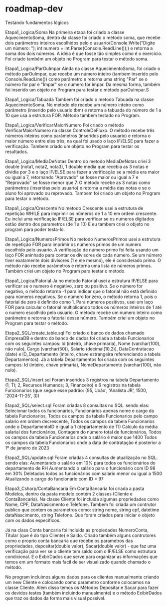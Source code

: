# roadmap-dev
Testando fundamentos lógicos

Etapa1_Logica/Soma
Na primeira etapa foi criado a classe AquecimentoSoma, dentro da classe foi criado o método soma, que recebe dois parâmetros inteiros escolhidos pelo o usuario(Console.Write("Digite um número: ");
        int numero = int.Parse(Console.ReadLine());) e retorna a soma dos dois números. A ideia é que fosse tão simples como é o exercicio. Foi criado também um objeto no Program para testar o método soma.

Etapa1_Logica/ParOuImpar
Ainda na classe AquecimentoSoma, foi criado o método parOuImpar, que recebe um número inteiro (tambem inserido pelo Console.ReadLine()) como parâmetro e retorna uma string "Par" se o número for par e "Ímpar" se o número for ímpar. Da mesma forma, também foi inserido um objeto no Program para testar o método parOuImpar.S

Etapa1_Logica/Tabuada
Tambem foi criado o metodo Tabuada na classe AquecimentoSoma. No metodo ele recebe um número inteiro como parâmetro (inserido pelo usuario tbm) e retorna a tabuada do número de 1 a 10 que usa a estrutura FOR. Método tambem testado no Program.

Etapa1_Logica/VerificarMaiorNumero
Foi criado o método VerificarMaiorNumero na classe ControleDeFluxo. O método recebe três números inteiros como parâmetros (inseridos pelo usuario) e retorna o maior número entre eles três, na qual foi usado o laço IF/ELSE para fazer a verificação. Tambem criado um objeto no Program para testar os resultados.

Etapa1_Logica/MediaDeNotas
Dentro do metodo MediaDeNotas criei 3 double (nota1, nota2, nota3), 1 double media que recebia as 3 notas e dividia por 3 e o laço IF/ELSE para fazer a verificação se a média era maior ou igual a 7, retornando "Aprovado" se fosse maior ou igual a 7 e "Reprovado" se fosse menor que 7. O método recebe as 3 notas como parâmetros (inseridas pelo usuario) e retorna a média das notas e se o aluno foi aprovado ou reprovado. Tambem foi criado um objeto no Program para testar o método.

Etapa1_Logica/Crescente
No metodo Crescente usei a estrutura de repetição WHILE para imprimir os números de 1 a 10 em ordem crescente. Eu inclui uma verificação IF/ELSE para verificar se os numeros digitados estão dentro dos parametros (de 1 a 10) E eu tambem criei o objeto no program para poder testa-lo.

Etapa1_Logica/NumerosPrimos 
No metodo NumerosPrimos usei a estrutura de repetição FOR para imprimir os números primos de um numero escolhido pelo usuario. A verificação de número primo foi feita usando um laço FOR aninhado para contar os divisores de cada número. Se um número tiver exatamente dois divisores (1 e ele mesmo), ele é considerado primo. O método não recebe parâmetros e retorna uma lista de números primos. Também criei um objeto no Program para testar o método.

Etapa1_Logica/Fatorial
Ja no metodo Fatorial usei a estrutura IF/ELSE para verificar se o numero é negativo, zero ou positivo. Se o número for negativo, o método retorna -1 para indicar que o fatorial não está definido para números negativos. Se o número for zero, o método retorna 1, pois o fatorial de zero é definido como 1. Para números positivos, usei um laço FOR para calcular o fatorial multiplicando todos os números inteiros de 1 até o numero escolhido pelo usuario. O metodo recebe um numero inteiro como parâmetro e retorna o fatorial desse número. Também criei um objeto no Program para testar o método.

Etapa2_SQL/create_table.sql
Foi criado o banco de dados chamado EmpresaDB e dentro do banco de dados foi criada a tabela Funcionarios com os seguintes campos: Id (inteiro, chave primaria), Nome (varchar(100), não nulo), Cargo (varchar(50)), Salario (decimal(10,2)), DataContratacao (date) e ID_Departamento (inteiro, chave estrangeira referenciando a tabela Departamentos). Já a tabela Departamentos foi criada com os seguintes campos: Id (inteiro, chave primaria), NomeDepartamento (varchar(100), não nulo).

Etapa2_SQL/insert.sql
Foram inseridos 3 registros na tabela Departamento  (1, TI; 2, Recursos Humanos; 3, Financeiro) e 6 registros na tabela Funcionarios (que segue esse padrão: (95, 'João', 'Analista JR', 1500, '2024-11-25', 3))

Etapa2_SQL/select.sql
Foram criadas 8 consultas no SQL. sendo elas:
Selecionar todos os funcionários,
Funcionários apenas nome e cargo da tabela Funcionarios,
Todos os campos da tabela Funcionarios pelo campo salario em ordem decrescente,
Todos os campos da tabela Funcionarios onde o DepartamentoID é igual a 1 (departamento de TI)
Calculo da média salarial dos funcionários,
Contagem do número total de funcionários,
Todos os campos da tabela Funcionarios onde o salário é maior que 1400
Todos os campos da tabela Funcionarios onde a data de contratação é posterior a 1º de janeiro de 2023

Etapa2_SQL/update.sql
Foram criadas 4 consultas de atualização no SQL. sendo elas:
Aumentando o salário em 10% para todos os funcionários do departamento de RH
Aumentando o salário para o funcionário com ID 98 em 30%
Deletados todos os funcionários com salário menor ou igual a 1500
Atualizando o cargo do funcionário com ID = 97

Etapa3_Csharp/ContaBancaria
   Em ContaBancaria foi criada a pasta Modelos, dentro da pasta modelo contém 2 classes (Cliente e ContaBancaria).
   Na classe Cliente foi incluida algumas propriedades como Nome, CPF, DataNasicmento e Telefone.
Tambem foi criada um contrutor publico que contem os parametros como: string nome, string cpf, datetime dataNascimento, string Telefone. Que foram criados para iniciar o objeto com os dados especificos.

 Já na class Conta bancaria foi incluida as propiedades NumeroConta, Titular (que é do tipo Cliente) e Saldo. Criado também alguns contrutores como o proprio conta bancaria que recebe os parametros das propriedades, depositar(double valor), Sacar(double valor) - que faz uma verificação para ver se o cliente tem saldo com o IF/ELSE como estrutura condicional.
 E o ExbirDados que serve para organizar as informações que temos em um formato mais facil de ser visualizado quando chamado o método.

 No program incluimos alguns dados para os clientes manualmente criando um new Cliente e colocando como parametro conforme colocamos na classe Cliente. Além disso temos os Métodos Depositar e Sacar para fazer os devidos testes (também incluindo manualmente) e o método ExibirDados que traz os dados da forma mais visual possivel.